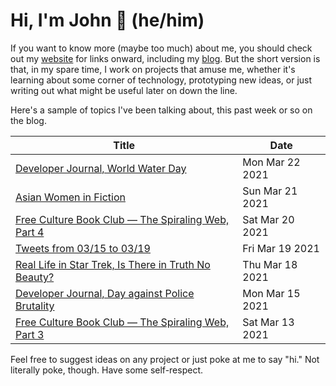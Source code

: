 # Hi, I'm John 👋 (he/him)

If you want to know more (maybe too much) about me, you should check out my [website](https://john.colagioia.net/) for links onward, including my [blog](https://john.colagioia.net/blog).  But the short version is that, in my spare time, I work on projects that amuse me, whether it's learning about some corner of technology, prototyping new ideas, or just writing out what might be useful later on down the line.

Here's a sample of topics I've been talking about, this past week or so on the blog.

|Title|Date|
|-----|-------|
|[Developer Journal, World Water Day](https://john.colagioia.net/blog/2021/03/22/water.html)|Mon Mar 22 2021|
|[Asian Women in Fiction](https://john.colagioia.net/blog/2021/03/21/asian.html)|Sun Mar 21 2021|
|[Free Culture Book Club — The Spiraling Web, Part 4](https://john.colagioia.net/blog/2021/03/20/spiraling4.html)|Sat Mar 20 2021|
|[Tweets from 03/15 to 03/19](https://john.colagioia.net/blog/media/2021/03/19/week.html)|Fri Mar 19 2021|
|[Real Life in Star Trek, Is There in Truth No Beauty?](https://john.colagioia.net/blog/2021/03/18/beauty.html)|Thu Mar 18 2021|
|[Developer Journal, Day against Police Brutality](https://john.colagioia.net/blog/2021/03/15/police.html)|Mon Mar 15 2021|
|[Free Culture Book Club — The Spiraling Web, Part 3](https://john.colagioia.net/blog/2021/03/13/spiraling3.html)|Sat Mar 13 2021|

Feel free to suggest ideas on any project or just poke at me to say "hi." Not literally poke, though. Have some self-respect.
